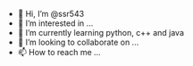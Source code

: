 - 👋 Hi, I’m @ssr543
- 👀 I’m interested in ...
- 🌱 I’m currently learning python, c++ and java
- 💞️ I’m looking to collaborate on ...
- 📫 How to reach me ...

<!---
ssr543/ssr543 is a ✨ special ✨ repository because its `README.md` (this file) appears on your GitHub profile.
You can click the Preview link to take a look at your changes.
--->

